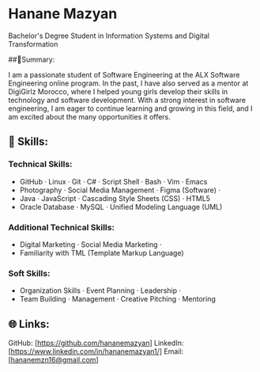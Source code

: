 # Hanane Mazyan
Bachelor's Degree Student in Information Systems and Digital Transformation

##🌟Summary:

 I am a passionate student of Software Engineering at the ALX Software Engineering online program.
 In the past, I have also served as a mentor at DigiGirlz Morocco, where I helped young girls develop their skills in technology and software development.
 With a strong interest in software engineering, I am eager to continue learning and growing in this field, and I am excited about the many opportunities it offers.
 
## 🔧 Skills:

### Technical Skills:

* GitHub · Linux · Git · C# · Script Shell · Bash · Vim · Emacs
* Photography · Social Media Management · Figma (Software) ·
* Java · JavaScript · Cascading Style Sheets (CSS) · HTML5
* Oracle Database · MySQL · Unified Modeling Language (UML)

### Additional Technical Skills:

* Digital Marketing · Social Media Marketing ·
* Familiarity with TML (Template Markup Language)

### Soft Skills:

* Organization Skills · Event Planning · Leadership ·
* Team Building · Management · Creative Pitching · Mentoring

## 🌐 Links:

GitHub: [https://github.com/hananemazyan]
LinkedIn: [https://www.linkedin.com/in/hananemazyan1/]
Email: [hananemzn16@gmail.com]

<!---
hananemazyan/hananemazyan is a ✨ special ✨ repository because its `README.md` (this file) appears on your GitHub profile.
You can click the Preview link to take a look at your changes.
--->
